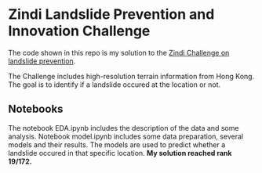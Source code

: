 # Zindi Landslide Prevention and Innovation Challenge

The code shown in this repo is my solution to the 
[Zindi Challenge on landslide prevention](https://zindi.africa/competitions/landslide-prevention-and-innovation-challenge/).

The Challenge includes high-resolution terrain information from Hong Kong. The goal is to identify if a landslide occured at the location or not.

## Notebooks
The notebook EDA.ipynb includes the description of the data and some analysis. Notebook model.ipynb includes some data preparation, several models and their results. 
The models are used to predict whether a landslide occured in that specific location.
**My solution reached rank 19/172.**
